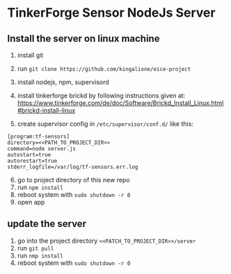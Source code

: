 # TinkerForge Sensor NodeJs Server

## Install the server on linux machine

1. install git
2. run `git clone https://github.com/kingalione/eice-project`
3. install nodejs, npm, supervisord
4. install tinkerforge brickd by following instructions given at: https://www.tinkerforge.com/de/doc/Software/Brickd_Install_Linux.html#brickd-install-linux

5. create supervisor config in `/etc/supervisor/conf.d/` like this:

```
[program:tf-sensors]
directory=<<PATH_TO_PROJECT_DIR>>
command=node server.js
autostart=true
autorestart=true
stderr_logfile=/var/log/tf-sensors.err.log
```

6. go to project directory of this new repo
7. run `npm install`
8. reboot system with `sudo shutdown -r 0`
9. open app

## update the server

1. go into the project directory `<<PATCH_TO_PROJECT_DIR>>/server`
2. run `git pull`
3. run `nmp install`
4. reboot system with `sudo shutdown -r 0`
